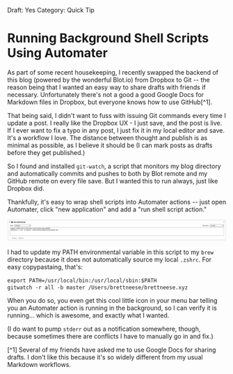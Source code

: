 Draft: Yes
Category: Quick Tip

# Running Background Shell Scripts Using Automater

As part of some recent housekeeping, I recently swapped the backend of this blog (powered by the wonderful Blot.io) from Dropbox to Git -- the reason being that I wanted an easy way to share drafts with friends if necessary. Unfortunately there's not a good a good Google Docs for Markdown files in Dropbox, but everyone knows how to use GitHub[^1].

That being said, I didn't want to fuss with issuing Git commands every time I update a post. I really like the Dropbox UX - I just save, and the post is live. If I ever want to fix a typo in any post, I just fix it in my local editor and save. It's a workflow I love. The distance between thought and publish is as minimal as possible, as I believe it should be (I can mark posts as drafts before they get published.)

So I found and installed `git-watch`, a script that monitors my blog directory and automatically commits and pushes to both by Blot remote and my GitHub remote on every file save. But I wanted this to run always, just like Dropbox did. 

Thankfully, it's easy to wrap shell scripts into Automater actions -- just open Automater, click "new application" and add a "run shell script action."

![](./_1.png)

I had to update my PATH environmental variable in this script to my `brew` directory because it does not automatically source my local `.zshrc`. For easy copypastaing, that's:

```
export PATH=/usr/local/bin:/usr/local/sbin:$PATH
gitwatch -r all -b master /Users/brettneese/brettneese.xyz
```

When you do so, you even get this cool little icon in your menu bar telling you an Automater action is running in the background, so I can verify it is running... which is awesome, and exactly what I wanted. 





(I do want to pump `stderr` out as a notification somewhere, though, because sometimes there are conflicts I have to manually go in and fix.)

[^1] Several of my friends have asked me to use Google Docs for sharing drafts. I don't like this because it's so widely different from my usual Markdown workflows. 